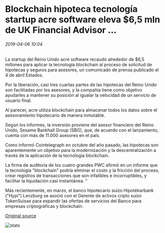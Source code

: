 # Blockchain hipoteca tecnología startup acre software eleva $6,5 mln de UK Financial Advisor ...

###### 2019-04-06 10:04

La startup del Reino Unido acre software recaudó alrededor de $6,5 millones para aplicar la tecnología blockchain al proceso de solicitud de hipotecas y seguros para asesores, un comunicado de prensa publicado el 4 de abril Estados.

Por la liberación, casi tres cuartas partes de las hipotecas del Reino Unido son facilitadas por los asesores, y la compañía tiene como objetivo ayudarles a mantener su posición al igualar la velocidad de un servicio de usuario final.

Al parecer, acre utiliza blockchain para almacenar todos los datos sobre el asesoramiento hipotecario de manera inmutable.

Según los informes, la inversión proviene del asesor financiero del Reino Unido, Sesame Bankhall Group (SBG), que, de acuerdo con el lanzamiento, cuenta con más de 11.000 asesores en el país.

Como informó Cointelegraph en octubre del año pasado, las hipotecas son aparentemente un objetivo para la modernización y la descentralización a través de la aplicación de la tecnología blockchain.

La firma de auditoría de los cuatro grandes PWC afirmó en un informe que la tecnología "blockchain" podría eliminar el costo y la fricción del proceso, crear registros de transacciones que son infalibles e incorruptibles, y facilitar la liquidación casi instantánea. "

Más recientemente, en marzo, el banco hipotecario suizo Hipotékarbank ("Hypi") Lenzburg se asoció con el Gerente de activos cripto suizo TokenSuisse para expandir las ofertas de servicios del Banco para empresas criptográficas y blockchain.

[Original source](https://cointelegraph.com/news/blockchain-mortgage-tech-startup-acre-software-raises-65-mln-from-uk-financial-advisor)

![stats](https://c.statcounter.com/11760860/0/a89fa40b/1/ "stats")